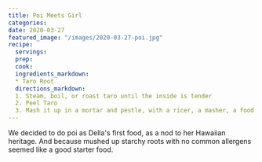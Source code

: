 ```yaml
---
title: Poi Meets Girl
categories:
date: 2020-03-27
featured_image: "/images/2020-03-27-poi.jpg"
recipe:
  servings:
  prep:
  cook:
  ingredients_markdown:
  * Taro Root
  directions_markdown:
  1. Steam, boil, or roast taro until the inside is tender
  2. Peel Taro
  3. Mash it up in a mortar and pestle, with a ricer, a masher, a food processor, a food mill, or a blender
---
```

We decided to do poi as Della's first food, as a nod to her Hawaiian heritage. And because mushed up starchy roots with no common allergens seemed like a good starter food.
